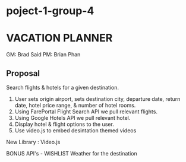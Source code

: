 # poject-1-group-4
# VACATION PLANNER
GM: Brad Said
PM: Brian Phan

## Proposal

Search flights & hotels for a given destination.

1) User sets origin airport, sets destination city, departure date, return date, hotel price range, & number of hotel rooms.
2) Using FarePortal Flight Search API we pull relevant flights.
3) Using Google Hotels API we pull relevant hotel.
4) Display hotel & flight options to the user.
5) Use video.js to embed desintation themed videos

New Library : Video.js


BONUS API's - WISHLIST
Weather for the destination 






